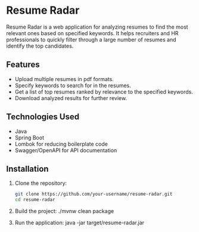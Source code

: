 # Resume Radar

Resume Radar is a web application for analyzing resumes to find the most relevant ones based on specified keywords. It helps recruiters and HR professionals to quickly filter through a large number of resumes and identify the top candidates.

## Features

- Upload multiple resumes in pdf formats.
- Specify keywords to search for in the resumes.
- Get a list of top resumes ranked by relevance to the specified keywords.
- Download analyzed results for further review.

## Technologies Used

- Java
- Spring Boot
- Lombok for reducing boilerplate code
- Swagger/OpenAPI for API documentation

## Installation

1. Clone the repository:
   ```bash
   git clone https://github.com/your-username/resume-radar.git
   cd resume-radar

2. Build the project:
   ./mvnw clean package

3. Run the application:
   java -jar target/resume-radar.jar

